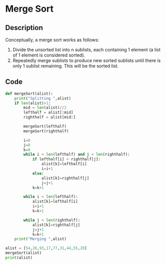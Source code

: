 # Merge Sort

## Description

Conceptually, a merge sort works as follows:

1. Divide the unsorted list into n sublists, each containing 1 element (a list of 1 element is considered sorted).
2. Repeatedly merge sublists to produce new sorted sublists until there is only 1 sublist remaining. This will be the sorted list.

## Code

```python
def mergeSort(alist):
	print("Splitting ",alist)
	if len(alist)>1:
		mid = len(alist)//2
		lefthalf = alist[:mid]
		righthalf = alist[mid:]

		mergeSort(lefthalf)
		mergeSort(righthalf)

		i=0
		j=0
		k=0
		while i < len(lefthalf) and j < len(righthalf):
			if lefthalf[i] < righthalf[j]:
				alist[k]=lefthalf[i]
				i=i+1
			else:
				alist[k]=righthalf[j]
				j=j+1
			k=k+1

		while i < len(lefthalf):
			alist[k]=lefthalf[i]
			i=i+1
			k=k+1

		while j < len(righthalf):
			alist[k]=righthalf[j]
			j=j+1
			k=k+1
	print("Merging ",alist)

alist = [54,26,93,17,77,31,44,55,20]
mergeSort(alist)
print(alist)
```